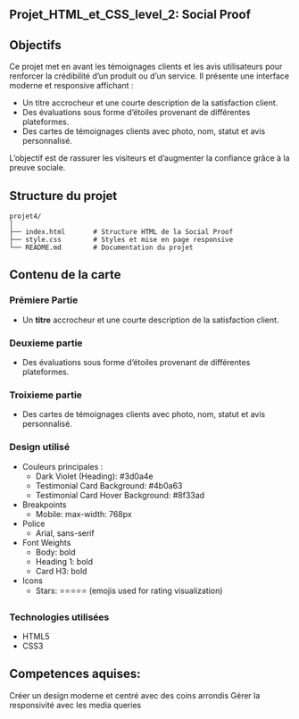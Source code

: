 ## Projet_HTML_et_CSS_level_2:  Social Proof

## Objectifs
Ce projet met en avant les témoignages clients et les avis utilisateurs pour renforcer la crédibilité d’un produit ou d’un service. Il présente une interface moderne et responsive affichant :
- Un titre accrocheur et une courte description de la satisfaction client.
- Des évaluations sous forme d’étoiles provenant de différentes plateformes.
- Des cartes de témoignages clients avec photo, nom, statut et avis personnalisé. 

L’objectif est de rassurer les visiteurs et d’augmenter la confiance grâce à la preuve sociale.



## Structure du projet

```
projet4/
│
├── index.html       # Structure HTML de la Social Proof
├── style.css        # Styles et mise en page responsive
└── README.md        # Documentation du projet
```

## Contenu de la carte

### Prémiere Partie
- Un **titre** accrocheur et une courte description de la satisfaction client.
### Deuxieme partie 
- Des évaluations sous forme d’étoiles provenant de différentes plateformes.

### Troixieme partie 
- Des cartes de témoignages clients avec photo, nom, statut et avis personnalisé. 
### Design utilisé
- Couleurs principales :
    - Dark Violet (Heading): #3d0a4e
    - Testimonial Card Background: #4b0a63
    - Testimonial Card Hover Background: #8f33ad
- Breakpoints
    - Mobile: max-width: 768px
- Police 
    - Arial, sans-serif
- Font Weights
    - Body: bold
    - Heading 1: bold
    - Card H3: bold
- Icons 
    - Stars: ⭐⭐⭐⭐⭐ (emojis used for rating visualization)
### Technologies utilisées
- HTML5
- CSS3
## Competences aquises: 
Créer un design moderne et centré avec des coins arrondis
Gérer la responsivité avec les media queries